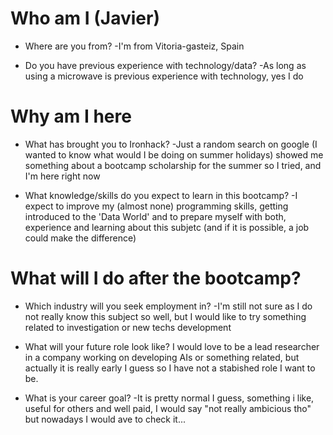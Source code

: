 # Who am I (Javier)

* Where are you from?
-I'm from Vitoria-gasteiz, Spain

* Do you have previous experience with technology/data?
-As long as using a microwave is previous experience with technology, yes I do

# Why am I here

* What has brought you to Ironhack?
-Just a random search on google (I wanted to know what would I be doing on summer holidays) showed me 
something about a bootcamp scholarship for the summer so I tried, and I'm here right now

* What knowledge/skills do you expect to learn in this bootcamp?
-I expect to improve my (almost none) programming skills, getting introduced to the 'Data World' 
and to prepare myself with both, experience and learning about this subjetc (and if it is possible, a job could make the difference)

# What will I do after the bootcamp?

* Which industry will you seek employment in?
-I'm still not sure as I do not really know this subject so well, but I would like to try something related to 
investigation or new techs development 

* What will your future role look like?
I would love to be a lead researcher in a company working on developing AIs or something related, 
but actually it is really early I guess so I have not a stabished role I want to be.

* What is your career goal?
-It is pretty normal I guess, something i like, useful for others and well paid, I would say 
"not really ambicious tho" but nowadays I would ave to check it...

